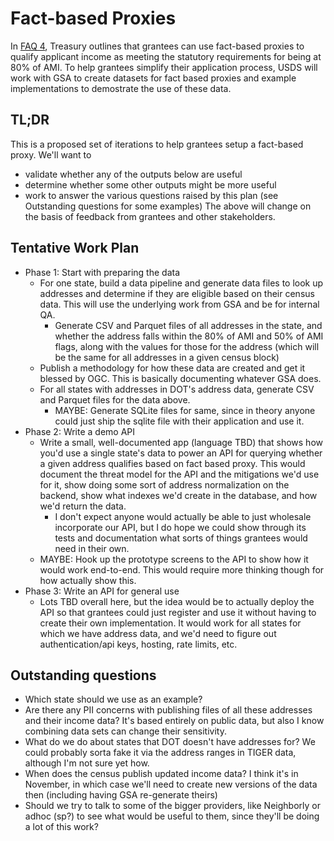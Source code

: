 # Fact-based Proxies

In [FAQ 4](https://home.treasury.gov/policy-issues/coronavirus/assistance-for-state-local-and-tribal-governments/emergency-rental-assistance-program/faqs#4), Treasury outlines that grantees can use fact-based proxies to qualify applicant income as meeting the statutory requirements for being at 80% of AMI. To help grantees simplify their application process, USDS will work with GSA to create datasets for fact based proxies and example implementations to demostrate the use of these data.

## TL;DR
This is a proposed set of iterations to help grantees setup a fact-based proxy. We'll want to
- validate whether any of the outputs below are useful
- determine whether some other outputs might be more useful
- work to answer the various questions raised by this plan (see Outstanding questions for some examples)
The above will change on the basis of feedback from grantees and other stakeholders.

## Tentative Work Plan
- Phase 1: Start with preparing the data
    - For one state, build a data pipeline and generate data files to look up addresses and determine if they are eligible based on their census data. This will use the underlying work from GSA and be for internal QA.
        - Generate CSV and Parquet files of all addresses in the state, and whether the address falls within the 80% of AMI and 50% of AMI flags, along with the values for those for the address (which will be the same for all addresses in a given census block)
    - Publish a methodology for how these data are created and get it blessed by OGC. This is basically documenting whatever GSA does.
    - For all states with addresses in DOT's address data, generate CSV and Parquet files for the data above.
        - MAYBE: Generate SQLite files for same, since in theory anyone could just ship the sqlite file with their application and use it.
- Phase 2: Write a demo API
    - Write a small, well-documented app (language TBD) that shows how you'd use a single state's data to power an API for querying whether a given address qualifies based on fact based proxy. This would document the threat model for the API and the mitigations we'd use for it, show doing some sort of address normalization on the backend, show what indexes we'd create in the database, and how we'd return the data.
        - I don't expect anyone would actually be able to just wholesale incorporate our API, but I do hope we could show through its tests and documentation what sorts of things grantees would need in their own.
    - MAYBE: Hook up the prototype screens to the API to show how it would work end-to-end. This would require more thinking though for how actually show this.
- Phase 3: Write an API for general use
    - Lots TBD overall here, but the idea would be to actually deploy the API so that grantees could just register and use it without having to create their own implementation. It would work for all states for which we have address data, and we'd need to figure out authentication/api keys, hosting, rate limits, etc.

## Outstanding questions
- Which state should we use as an example?
- Are there any PII concerns with publishing files of all these addresses and their income data? It's based entirely on public data, but also I know combining data sets can change their sensitivity.
- What do we do about states that DOT doesn't have addresses for? We could probably sorta fake it via the address ranges in TIGER data, although I'm not sure yet how.
- When does the census publish updated income data? I think it's in November, in which case we'll need to create new versions of the data then (including having GSA re-generate theirs)
- Should we try to talk to some of the bigger providers, like Neighborly or adhoc (sp?) to see what would be useful to them, since they'll be doing a lot of this work?
